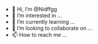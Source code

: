 - 👋 Hi, I’m @Nidffgg
- 👀 I’m interested in ...
- 🌱 I’m currently learning ...
- 💞️ I’m looking to collaborate on ...
- 📫 How to reach me ...

<!---
Nidffgg/Nidffgg is a ✨ special ✨ repository because its `README.md` (this file) appears on your GitHub profile.
You can click the Preview link to take a look at your changes.
--->
